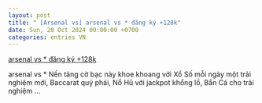 ```yaml
---
layout: post
title: " [Arsenal vs] arsenal vs * đăng ký +128k"
date: Sun, 20 Oct 2024 00:00:00 +0700
categories: entries VN
---
```

[arsenal vs * đăng ký +128k](https://vasep.com.vn/yoi36qp84rf289li43gsb97ybq58oyr818)

arsenal vs * Nền tảng cờ bạc này khoe khoang với Xổ Số mỗi ngày một trải nghiệm mới, Baccarat quý phái, Nổ Hũ với jackpot khổng lồ, Bắn Cá cho trải nghiệm ...

